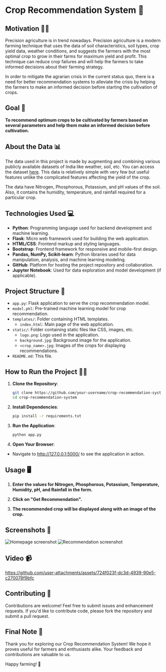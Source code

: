 # Crop Recommendation System 🌾

## Motivation 💪💪

Precision agriculture is in trend nowadays. Precision agriculture is a modern farming technique that uses the data of soil characteristics, soil types, crop yield data, weather conditions, and suggests the farmers with the most optimal crop to grow in their farms for maximum yield and profit. This technique can reduce crop failures and will help the farmers to take informed decisions about their farming strategy.

In order to mitigate the agrarian crisis in the current status quo, there is a need for better recommendation systems to alleviate the crisis by helping the farmers to make an informed decision before starting the cultivation of crops.

## Goal 🎯

**To recommend optimum crops to be cultivated by farmers based on several parameters and help them make an informed decision before cultivation.**

## About the Data 📊

The data used in this project is made by augmenting and combining various publicly available datasets of India like weather, soil, etc. You can access the dataset [here](https://www.kaggle.com/atharvaingle/crop-recommendation-dataset). This data is relatively simple with very few but useful features unlike the complicated features affecting the yield of the crop.

The data have Nitrogen, Phosphorous, Potassium, and pH values of the soil. Also, it contains the humidity, temperature, and rainfall required for a particular crop.


## Technologies Used 💻

- **Python**: Programming language used for backend development and machine learning.
- **Flask**: Micro web framework used for building the web application.
- **HTML/CSS**: Frontend markup and styling languages.
- **Bootstrap**: Frontend framework for responsive and mobile-first design.
- **Pandas, NumPy, Scikit-learn**: Python libraries used for data manipulation, analysis, and machine learning modeling.
- **GitHub**: Platform for hosting the project repository and collaboration.
- **Jupyter Notebook**: Used for data exploration and model development (if applicable).

## Project Structure 📁

- `app.py`: Flask application to serve the crop recommendation model.
- `model.pkl`: Pre-trained machine learning model for crop recommendation.
- `templates/`: Folder containing HTML templates.
  - `index.html`: Main page of the web application.
- `static/`: Folder containing static files like CSS, images, etc.
  - `logo.png`: Logo used in the application.
  - `background.jpg`: Background image for the application.
  - `<crop_name>.jpg`: Images of the crops for displaying recommendations.
- `README.md`: This file.

## How to Run the Project 🏃‍♂️

1. **Clone the Repository**:
   ```bash
   git clone https://github.com/your-username/crop-recommendation-system.git
   cd crop-recommendation-system

2. **Install Dependencies**:
    ```bash
   pip install -r requirements.txt

3. **Run the Application**:
    ```bash
    python app.py

4. **Open Your Browser**:
  - Navigate to http://127.0.0.1:5000/ to see the application in action.


## Usage 🖥️

1. **Enter the values for Nitrogen, Phosphorous, Potassium, Temperature, Humidity, pH, and Rainfall in the form.**
   
2. **Click on "Get Recommendation".**
   
3. **The recommended crop will be displayed along with an image of the crop.**


## Screenshots 📸

![Homepage screenshot](screenshots/1.png)
![Recommendation screenshot](screenshots/2.png)

## Video 📹

https://github.com/user-attachments/assets/724f023f-dc3d-4939-90e5-c270078f9bfc

## Contributing 🤝

Contributions are welcome! Feel free to submit issues and enhancement requests. If you'd like to contribute code, please fork the repository and submit a pull request.

## Final Note 🎉

Thank you for exploring our Crop Recommendation System! We hope it proves useful for farmers and enthusiasts alike. Your feedback and contributions are valuable to us.

Happy farming! 🌱

























































